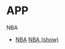 # APP
NBA
*  [NBA](https://github.com/cheneywongyu/APP/blob/master/index.html)
   [NBA (show)](https://cheneywongyu.github.io/APP/index.html)
